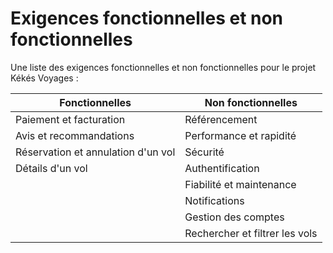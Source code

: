 # Exigences fonctionnelles et non fonctionnelles

Une liste des exigences fonctionnelles et non fonctionnelles pour le projet Kékés Voyages :

| Fonctionnelles                     | Non fonctionnelles             |
| ---------------------------------- | ------------------------------ |
| Paiement et facturation            | Référencement                  |
| Avis et recommandations            | Performance et rapidité        |
| Réservation et annulation d'un vol | Sécurité                       |
| Détails d'un vol                   | Authentification               |
|                                    | Fiabilité et maintenance       |
|                                    | Notifications                  |
|                                    | Gestion des comptes            |
|                                    | Rechercher et filtrer les vols |
